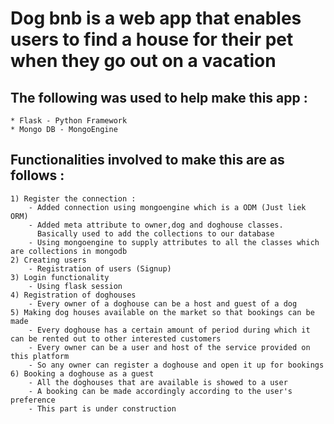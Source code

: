 # Dog bnb is a web app that enables users to find a house for their pet when they go out on a vacation

## The following was used to help make this app : 
    * Flask - Python Framework
    * Mongo DB - MongoEngine

## Functionalities involved to make this are as follows : 
    1) Register the connection : 
        - Added connection using mongoengine which is a ODM (Just liek ORM)
        - Added meta attribute to owner,dog and doghouse classes.
          Basically used to add the collections to our database
        - Using mongoengine to supply attributes to all the classes which are collections in mongodb
    2) Creating users 
        - Registration of users (Signup) 
    3) Login functionality 
        - Using flask session
    4) Registration of doghouses 
        - Every owner of a doghouse can be a host and guest of a dog
    5) Making dog houses available on the market so that bookings can be made
        - Every doghouse has a certain amount of period during which it can be rented out to other interested customers
        - Every owner can be a user and host of the service provided on this platform
        - So any owner can register a doghouse and open it up for bookings
    6) Booking a doghouse as a guest 
        - All the doghouses that are available is showed to a user 
        - A booking can be made accordingly according to the user's preference 
        - This part is under construction
